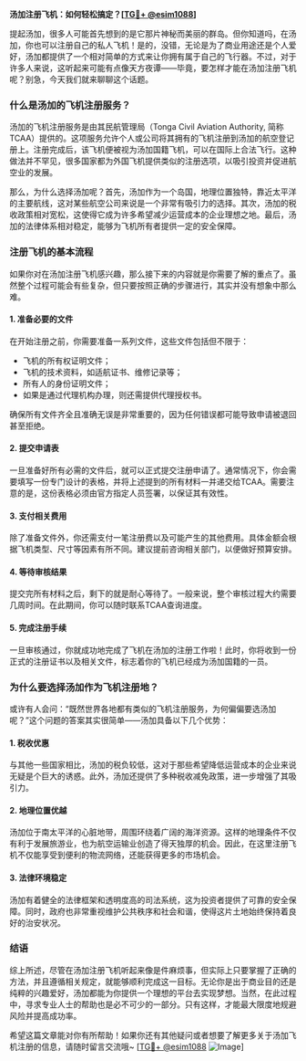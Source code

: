 **汤加注册飞机：如何轻松搞定？[[TG💪+ @esim1088](https://t.me/s/esim1088)]**

提起汤加，很多人可能首先想到的是它那片神秘而美丽的群岛。但你知道吗，在汤加，你也可以注册自己的私人飞机！是的，没错，无论是为了商业用途还是个人爱好，汤加都提供了一个相对简单的方式来让你拥有属于自己的飞行器。不过，对于许多人来说，这听起来可能有点像天方夜谭——毕竟，要怎样才能在汤加注册飞机呢？别急，今天我们就来聊聊这个话题。

### 什么是汤加的飞机注册服务？

汤加的飞机注册服务是由其民航管理局（Tonga Civil Aviation Authority, 简称TCAA）提供的。这项服务允许个人或公司将其拥有的飞机注册到汤加的航空登记册上。注册完成后，该飞机便被视为汤加国籍飞机，可以在国际上合法飞行。这种做法并不罕见，很多国家都为外国飞机提供类似的注册选项，以吸引投资并促进航空业的发展。

那么，为什么选择汤加呢？首先，汤加作为一个岛国，地理位置独特，靠近太平洋的主要航线，这对某些航空公司来说是一个非常有吸引力的选择。其次，汤加的税收政策相对宽松，这使得它成为许多希望减少运营成本的企业理想之地。最后，汤加的法律体系相对稳定，能够为飞机所有者提供一定的安全保障。

### 注册飞机的基本流程

如果你对在汤加注册飞机感兴趣，那么接下来的内容就是你需要了解的重点了。虽然整个过程可能会有些复杂，但只要按照正确的步骤进行，其实并没有想象中那么难。

#### 1. 准备必要的文件

在开始注册之前，你需要准备一系列文件，这些文件包括但不限于：
- 飞机的所有权证明文件；
- 飞机的技术资料，如适航证书、维修记录等；
- 所有人的身份证明文件；
- 如果是通过代理机构办理，则还需提供代理授权书。

确保所有文件齐全且准确无误是非常重要的，因为任何错误都可能导致申请被退回甚至拒绝。

#### 2. 提交申请表

一旦准备好所有必需的文件后，就可以正式提交注册申请了。通常情况下，你会需要填写一份专门设计的表格，并将上述提到的所有材料一并递交给TCAA。需要注意的是，这份表格必须由官方指定人员签署，以保证其有效性。

#### 3. 支付相关费用

除了准备文件外，你还需支付一笔注册费以及可能产生的其他费用。具体金额会根据飞机类型、尺寸等因素有所不同。建议提前咨询相关部门，以便做好预算安排。

#### 4. 等待审核结果

提交完所有材料之后，剩下的就是耐心等待了。一般来说，整个审核过程大约需要几周时间。在此期间，你可以随时联系TCAA查询进度。

#### 5. 完成注册手续

一旦审核通过，你就成功地完成了飞机在汤加的注册工作啦！此时，你将收到一份正式的注册证书以及相关文件，标志着你的飞机已经成为汤加国籍的一员。

### 为什么要选择汤加作为飞机注册地？

或许有人会问：“既然世界各地都有类似的飞机注册服务，为何偏偏要选汤加呢？”这个问题的答案其实很简单——汤加具备以下几个优势：

#### 1. 税收优惠

与其他一些国家相比，汤加的税负较低，这对于那些希望降低运营成本的企业来说无疑是个巨大的诱惑。此外，汤加还提供了多种税收减免政策，进一步增强了其吸引力。

#### 2. 地理位置优越

汤加位于南太平洋的心脏地带，周围环绕着广阔的海洋资源。这样的地理条件不仅有利于发展旅游业，也为航空运输业创造了得天独厚的机会。因此，在这里注册飞机不仅能享受到便利的物流网络，还能获得更多的市场机会。

#### 3. 法律环境稳定

汤加有着健全的法律框架和透明度高的司法系统，这为投资者提供了可靠的安全保障。同时，政府也非常重视维护公共秩序和社会和谐，使得这片土地始终保持着良好的治安状况。

### 结语

综上所述，尽管在汤加注册飞机听起来像是件麻烦事，但实际上只要掌握了正确的方法，并且遵循相关规定，就能够顺利完成这一目标。无论你是出于商业目的还是纯粹的兴趣爱好，汤加都能为你提供一个理想的平台去实现梦想。当然，在此过程中，寻求专业人士的帮助也是必不可少的一部分。只有这样，才能最大限度地规避风险并提高成功率。

希望这篇文章能对你有所帮助！如果你还有其他疑问或者想要了解更多关于汤加飞机注册的信息，请随时留言交流哦~ [[TG💪+ @esim1088](https://t.me/s/esim1088) ![Image](https://i.postimg.cc/4NQfJmqS/Snipaste-2025-05-13-00-14-12.png)]